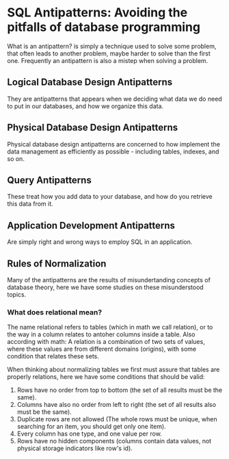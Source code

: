 # SQL Antipatterns: Avoiding the pitfalls of database programming

What is an antipattern? is simply a technique used to solve some problem, that often leads to another problem, maybe harder to solve than the first one. Frequently an antipattern is also a mistep when solving a problem.

## Logical Database Design Antipatterns

They are antipatterns that appears when we deciding what data we do need to put in our databases, and how we organize this data.

## Physical Database Design Antipatterns

Physical database design antipatterns are concerned to how implement the data management as efficiently as possible - including tables, indexes, and so on.

## Query Antipatterns

These treat how you add data to your database, and how do you retrieve this data from it.

## Application Development Antipatterns

Are simply right and wrong ways to employ SQL in an application.

## Rules of Normalization

Many of the antipatterns are the results of misundertanding concepts of database theory, here we have some studies on these misunderstood topics.

### What does relational mean?

The name relational refers to tables (which in math we call relation), or to the way in a column relates to antoher columns inside a table. Also according with math: A relation is a combination of two sets of values, where these values are from different domains (origins), with some condition that relates these sets. 

When thinking about normalizing tables we first must assure that tables are properly relations, here we have some conditions that should be valid:

1. Rows have no order from top to bottom (the set of all results must be the same).
2. Columns have also no order from left to right (the set of all results also must be the same).
3. Duplicate rows are not allowed (The whole rows must be unique, when searching for an item, you should get only one item).
4. Every column has one type, and one value per row.
5. Rows have no hidden components (columns contain data values, not physical storage indicators like row's id). 
